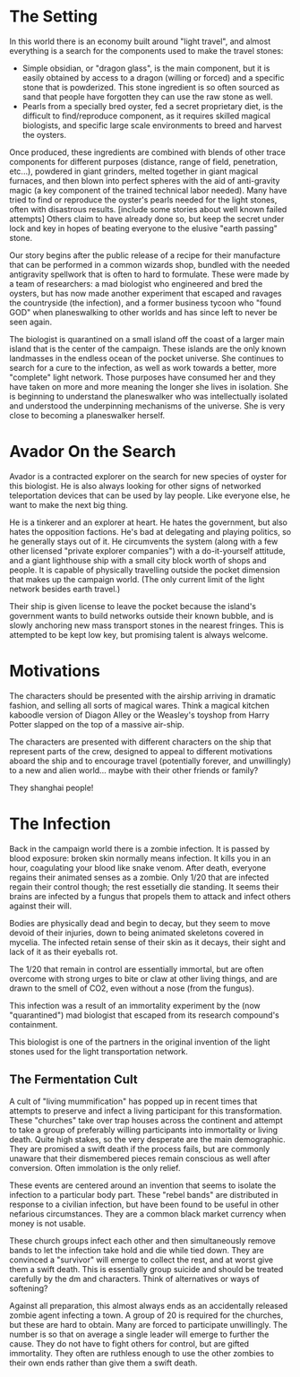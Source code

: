 # The Setting

In this world there is an economy built around "light travel", and almost everything is a search for the components used to make the travel stones:
- Simple obsidian, or "dragon glass", is the main component, but it is easily obtained by access to a dragon (willing or forced) and a specific stone that is powderized. This stone ingredient is so often sourced as sand that people have forgotten they can use the raw stone as well.
- Pearls from a specially bred oyster, fed a secret proprietary diet, is the difficult to find/reproduce component, as it requires skilled magical biologists, and specific large scale environments to breed and harvest the oysters.

Once produced, these ingredients are combined with blends of other trace components for different purposes (distance, range of field, penetration, etc...), powdered in giant grinders, melted together in giant magical furnaces, and then blown into perfect spheres with the aid of anti-gravity magic (a key component of the trained technical labor needed). Many have tried to find or reproduce the oyster's pearls needed for the light stones, often with disastrous results. [include some stories about well known failed attempts] Others claim to have already done so, but keep the secret under lock and key in hopes of beating everyone to the elusive "earth passing" stone.

Our story begins after the public release of a recipe for their manufacture that can be performed in a common wizards shop, bundled with the needed antigravity spellwork that is often to hard to formulate. These were made by a team of researchers: a mad biologist who engineered and bred the oysters, but has now made another experiment that escaped and ravages the countryside (the infection), and a former business tycoon who "found GOD" when planeswalking to other worlds and has since left to never be seen again.

The biologist is quarantined on a small island off the coast of a larger main island that is the center of the campaign. These islands are the only known landmasses in the endless ocean of the pocket universe. She continues to search for a cure to the infection, as well as work towards a better, more "complete" light network. Those purposes have consumed her and they have taken on more and more meaning the longer she lives in isolation. She is beginning to understand the planeswalker who was intellectually isolated and understood the underpinning mechanisms of the universe. She is very close to becoming a planeswalker herself.

# Avador On the Search

Avador is a contracted explorer on the search for new species of oyster for this biologist. He is also always looking for other signs of networked teleportation devices that can be used by lay people. Like everyone else, he want to make the next big thing.

He is a tinkerer and an explorer at heart. He hates the government, but also hates the opposition factions. He's bad at delegating and playing politics, so he generally stays out of it. He circumvents the system (along with a few other licensed "private explorer companies") with a do-it-yourself attitude, and a giant lighthouse ship with a small city block worth of shops and people. It is capable of physically travelling outside the pocket dimension that makes up the campaign world. (The only current limit of the light network besides earth travel.)

Their ship is given license to leave the pocket because the island's government wants to build networks outside their known bubble, and is slowly anchoring new mass transport stones in the nearest fringes. This is attempted to be kept low key, but promising talent is always welcome.

# Motivations

The characters should be presented with the airship arriving in dramatic fashion, and selling all sorts of magical wares. Think a magical kitchen kaboodle version of Diagon Alley or the Weasley's toyshop from Harry Potter slapped on the top of a massive air-ship.

The characters are presented with different characters on the ship that represent parts of the crew, designed to appeal to different motivations aboard the ship and to encourage travel (potentially forever, and unwillingly) to a new and alien world... maybe with their other friends or family?

They shanghai people!

# The Infection

Back in the campaign world there is a zombie infection. It is passed by blood exposure: broken skin normally means infection. It kills you in an hour, coagulating your blood like snake venom. After death, everyone regains their animated senses as a zombie. Only 1/20 that are infected regain their control though; the rest essetially die standing. It seems their brains are infected by a fungus that propels them to attack and infect others against their will.

Bodies are physically dead and begin to decay, but they seem to move devoid of their injuries, down to being animated skeletons covered in mycelia. The infected retain sense of their skin as it decays, their sight and lack of it as their eyeballs rot.

The 1/20 that remain in control are essentially immortal, but are often overcome with strong urges to bite or claw at other living things, and are drawn to the smell of CO2, even without a nose (from the fungus).

This infection was a result of an immortality experiment by the (now "quarantined") mad biologist that escaped from its research compound's containment.

This biologist is one of the partners in the original invention of the light stones used for the light transportation network.

## The Fermentation Cult

A cult of "living mummification" has popped up in recent times that attempts to preserve and infect a living participant for this transformation. These "churches" take over trap houses across the continent and attempt to take a group of preferably willing participants into immortality or living death. Quite high stakes, so the very desperate are the main demographic. They are promised a swift death if the process fails, but are commonly unaware that their dismembered pieces remain conscious as well after conversion. Often immolation is the only relief.

These events are centered around an invention that seems to isolate the infection to a particular body part. These "rebel bands" are distributed in response to a civilian infection, but have been found to be useful in other nefarious circumstances. They are a common black market currency when money is not usable.

These church groups infect each other and then simultaneously remove bands to let the infection take hold and die while tied down. They are convinced a "survivor" will emerge to collect the rest, and at worst give them a swift death. This is essentially group suicide and should be treated carefully by the dm and characters. Think of alternatives or ways of softening?

Against all preparation, this almost always ends as an accidentally released zombie agent infecting a town. A group of 20 is required for the churches, but these are hard to obtain. Many are forced to participate unwillingly. The number is so that on average a single leader will emerge to further the cause. They do not have to fight others for control, but are gifted immortality. They often are ruthless enough to use the other zombies to their own ends rather than give them a swift death.